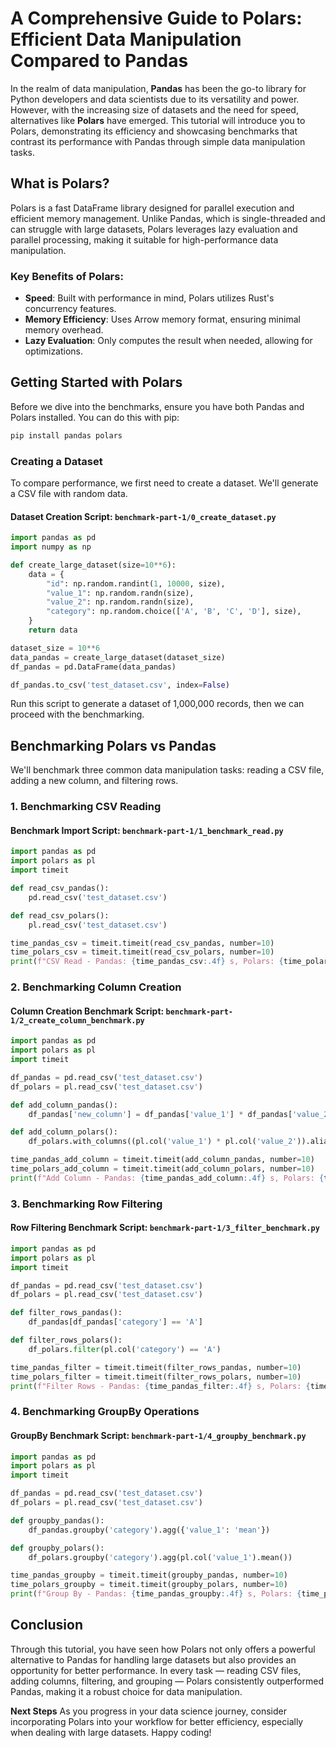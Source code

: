# A Comprehensive Guide to Polars: Efficient Data Manipulation Compared to Pandas

In the realm of data manipulation, **Pandas** has been the go-to library for Python developers and data scientists due to its versatility and power. However, with the increasing size of datasets and the need for speed, alternatives like **Polars** have emerged. This tutorial will introduce you to Polars, demonstrating its efficiency and showcasing benchmarks that contrast its performance with Pandas through simple data manipulation tasks.

## What is Polars?

Polars is a fast DataFrame library designed for parallel execution and efficient memory management. Unlike Pandas, which is single-threaded and can struggle with large datasets, Polars leverages lazy evaluation and parallel processing, making it suitable for high-performance data manipulation.

### Key Benefits of Polars:
- **Speed**: Built with performance in mind, Polars utilizes Rust's concurrency features.
- **Memory Efficiency**: Uses Arrow memory format, ensuring minimal memory overhead.
- **Lazy Evaluation**: Only computes the result when needed, allowing for optimizations.

## Getting Started with Polars

Before we dive into the benchmarks, ensure you have both Pandas and Polars installed. You can do this with pip:

```bash
pip install pandas polars
```

### Creating a Dataset

To compare performance, we first need to create a dataset. We'll generate a CSV file with random data.

#### Dataset Creation Script: `benchmark-part-1/0_create_dataset.py`
```python
import pandas as pd
import numpy as np

def create_large_dataset(size=10**6):
    data = {
        "id": np.random.randint(1, 10000, size),
        "value_1": np.random.randn(size),
        "value_2": np.random.randn(size),
        "category": np.random.choice(['A', 'B', 'C', 'D'], size),
    }
    return data

dataset_size = 10**6
data_pandas = create_large_dataset(dataset_size)
df_pandas = pd.DataFrame(data_pandas)

df_pandas.to_csv('test_dataset.csv', index=False)
```

Run this script to generate a dataset of 1,000,000 records, then we can proceed with the benchmarking.

## Benchmarking Polars vs Pandas

We'll benchmark three common data manipulation tasks: reading a CSV file, adding a new column, and filtering rows.

### 1. Benchmarking CSV Reading

#### Benchmark Import Script: `benchmark-part-1/1_benchmark_read.py`
```python
import pandas as pd
import polars as pl
import timeit

def read_csv_pandas():
    pd.read_csv('test_dataset.csv')

def read_csv_polars():
    pl.read_csv('test_dataset.csv')

time_pandas_csv = timeit.timeit(read_csv_pandas, number=10)
time_polars_csv = timeit.timeit(read_csv_polars, number=10)
print(f"CSV Read - Pandas: {time_pandas_csv:.4f} s, Polars: {time_polars_csv:.4f} s")
```

### 2. Benchmarking Column Creation

#### Column Creation Benchmark Script: `benchmark-part-1/2_create_column_benchmark.py`
```python
import pandas as pd
import polars as pl
import timeit

df_pandas = pd.read_csv('test_dataset.csv')
df_polars = pl.read_csv('test_dataset.csv')

def add_column_pandas():
    df_pandas['new_column'] = df_pandas['value_1'] * df_pandas['value_2']

def add_column_polars():
    df_polars.with_columns((pl.col('value_1') * pl.col('value_2')).alias('new_column'))

time_pandas_add_column = timeit.timeit(add_column_pandas, number=10)
time_polars_add_column = timeit.timeit(add_column_polars, number=10)
print(f"Add Column - Pandas: {time_pandas_add_column:.4f} s, Polars: {time_polars_add_column:.4f} s")
```

### 3. Benchmarking Row Filtering

#### Row Filtering Benchmark Script: `benchmark-part-1/3_filter_benchmark.py`
```python
import pandas as pd
import polars as pl
import timeit

df_pandas = pd.read_csv('test_dataset.csv')
df_polars = pl.read_csv('test_dataset.csv')

def filter_rows_pandas():
    df_pandas[df_pandas['category'] == 'A']

def filter_rows_polars():
    df_polars.filter(pl.col('category') == 'A')

time_pandas_filter = timeit.timeit(filter_rows_pandas, number=10)
time_polars_filter = timeit.timeit(filter_rows_polars, number=10)
print(f"Filter Rows - Pandas: {time_pandas_filter:.4f} s, Polars: {time_polars_filter:.4f} s")
```

### 4. Benchmarking GroupBy Operations

#### GroupBy Benchmark Script: `benchmark-part-1/4_groupby_benchmark.py`
```python
import pandas as pd
import polars as pl
import timeit

df_pandas = pd.read_csv('test_dataset.csv')
df_polars = pl.read_csv('test_dataset.csv')

def groupby_pandas():
    df_pandas.groupby('category').agg({'value_1': 'mean'})

def groupby_polars():
    df_polars.groupby('category').agg(pl.col('value_1').mean())

time_pandas_groupby = timeit.timeit(groupby_pandas, number=10)
time_polars_groupby = timeit.timeit(groupby_polars, number=10)
print(f"Group By - Pandas: {time_pandas_groupby:.4f} s, Polars: {time_polars_groupby:.4f} s")
```

## Conclusion

Through this tutorial, you have seen how Polars not only offers a powerful alternative to Pandas for handling large datasets but also provides an opportunity for better performance. In every task — reading CSV files, adding columns, filtering, and grouping — Polars consistently outperformed Pandas, making it a robust choice for data manipulation.

**Next Steps**
As you progress in your data science journey, consider incorporating Polars into your workflow for better efficiency, especially when dealing with large datasets. Happy coding!